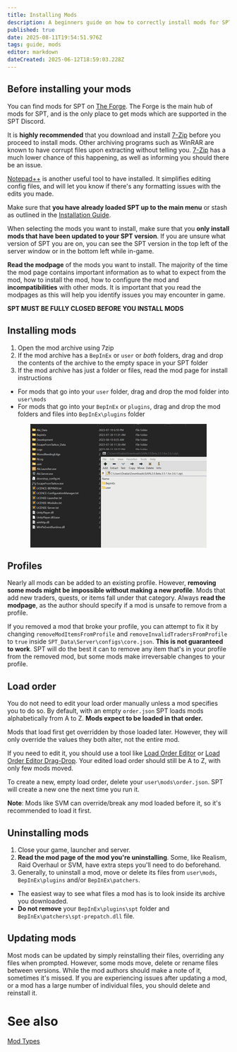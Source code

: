 ```yaml
---
title: Installing Mods
description: A beginners guide on how to correctly install mods for SPT.
published: true
date: 2025-08-11T19:54:51.976Z
tags: guide, mods
editor: markdown
dateCreated: 2025-06-12T18:59:03.228Z
---
```


## Before installing your mods
You can find mods for SPT on [The Forge](https://forge.sp-tarkov.com/). The Forge is the main hub of mods for SPT, and is the only place to get mods which are supported in the SPT Discord.

It is **highly recommended** that you download and install [7-Zip](https://www.7-zip.org/) before you proceed to install mods. Other archiving programs such as WinRAR are known to have corrupt files upon extracting without telling you. [7-Zip](https://www.7-zip.org/) has a much lower chance of this happening, as well as informing you should there be an issue.

[Notepad++](https://notepad-plus-plus.org/) is another useful tool to have installed. It simplifies editing config files, and will let you know if there's any formatting issues with the edits you made.

Make sure that **you have already loaded SPT up to the main menu** or stash as outlined in the [Installation Guide](/Installation_Guide).

When selecting the mods you want to install, make sure that you **only install mods that have been updated to your SPT version**. If you are unsure what version of SPT you are on, you can see the SPT version in the top left of the server window or in the bottom left while in-game.

**Read the modpage** of the mods you want to install. The majority of the time the mod page contains important information as to what to expect from the mod, how to install the mod, how to configure the mod and **incompatibilities** with other mods. It is important that you read the modpages as this will help you identify issues you may encounter in game.

**SPT MUST BE FULLY CLOSED BEFORE YOU INSTALL MODS**

## Installing mods
1. Open the mod archive using 7zip
2. If the mod archive has a `BepInEx` or `user` or *both* folders, drag and drop the contents of the archive to the empty space in your SPT folder
3. If the mod archive has just a folder or files, read the mod page for install instructions
- For mods that go into your `user` folder, drag and drop the mod folder into `user\mods`
- For mods that go into your `BepInEx` or `plugins`, drag and drop the mod folders and files into `BepInEx\plugins` folder 
‎
<img src="/mod-install-v1.gif" alt="mod install" width=400 style="display: block; margin: 0 auto;">

## Profiles
Nearly all mods can be added to an existing profile. However, **removing some mods might be impossible without making a new profile**. Mods that add new traders, quests, or items fall under that category. Always **read the modpage**, as the author should specify if a mod is unsafe to remove from a profile.

If you removed a mod that broke your profile, you can attempt to fix it by changing `removeModItemsFromProfile` and `removeInvalidTradersFromProfile` to `true` inside `SPT_Data\Server\configs\core.json`. **This is not guaranteed to work**. SPT will do the best it can to remove any item that's in your profile from the removed mod, but some mods make irreversable changes to your profile.

## Load order
You do not need to edit your load order manually unless a mod specifies you to do so. By default, with an empty `order.json` SPT loads mods alphabetically from A to Z. __Mods expect to be loaded in that order.__

Mods that load first get overridden by those loaded later. However, they will only override the values they both alter, not the entire mod.

If you need to edit it, you should use a tool like [Load Order Editor](https://forge.sp-tarkov.com/mod/803/loe-load-order-editor) or [Load Order Editor Drag-Drop](https://forge.sp-tarkov.com/mod/1390/load-order-editor-drag-drop). Your edited load order should still be A to Z, with only few mods moved.

To create a new, empty load order, delete your `user\mods\order.json`. SPT will create a new one the next time you run it.

**Note**: Mods like SVM can override/break any mod loaded before it, so it's recommended to load it first.

## Uninstalling mods
1. Close your game, launcher and server.
2. **Read the mod page of the mod you're uninstalling**. Some, like Realism, Raid Overhaul or SVM, have extra steps you'll need to do beforehand.
3. Generally, to uninstall a mod, move or delete its files from `user\mods`, `BepInEx\plugins` and/or `BepInEx\patchers`.
  - The easiest way to see what files a mod has is to look inside its archive you downloaded.
  - **Do not remove** your `BepInEx\plugins\spt` folder and `BepInEx\patchers\spt-prepatch.dll` file.

## Updating mods
Most mods can be updated by simply reinstalling their files, overriding any files when prompted.
However, some mods move, delete or rename files between versions. While the mod authors should make a note of it, sometimes it's missed.
If you are experiencing issues after updating a mod, or a mod has a large number of individual files, you should delete and reinstall it.

# See also
[Mod Types](/Mod_Types)